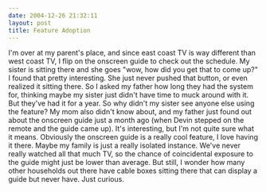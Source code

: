 ```yaml
---
date: 2004-12-26 21:32:11
layout: post
title: Feature Adoption
---
```


I'm over at my parent's place, and since east coast TV is way different than west coast TV, I flip on the onscreen guide to check out the schedule. My sister is sitting there and she goes "wow, how did you get that to come up?" I found that pretty interesting. She just never pushed that button, or even realized it sitting there. So I asked my father how long they had the system for, thinking maybe my sister just didn't have time to muck around with it. But they've had it for a year. So why didn't my sister see anyone else using the feature? My mom also didn't know about, and my father just found out about the onscreen guide just a month ago (when Devin stepped on the remote and the guide came up). It's interesting, but I'm not quite sure what it means. Obviously the onscreen guide is a really cool feature, I love having it there. Maybe my family is just a really isolated instance. We've never really watched all that much TV, so the chance of coincidental exposure to the guide might just be lower than average. But still, I wonder how many other households out there have cable boxes sitting there that can display a guide but never have. Just curious.
